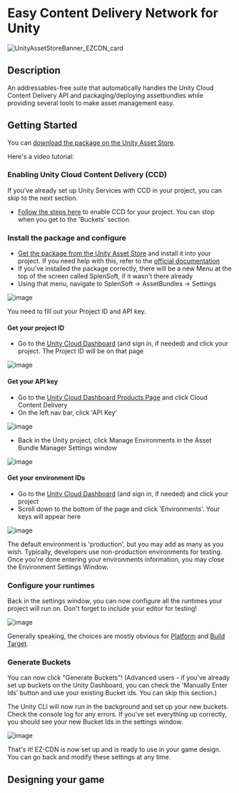 # Easy Content Delivery Network for Unity

![UnityAssetStoreBanner_EZCDN_card](https://github.com/SplenSoft/ezcdn-public/assets/4369778/4dd1520c-a52b-46be-8b42-5cb4d536d778)

## Description

An addressables-free suite that automatically handles the Unity Cloud Content Delivery API and packaging/deploying assetbundles while providing several tools to make asset management easy.

## Getting Started

You can [download the package on the Unity Asset Store](https://u3d.as/3eTj).

Here's a video tutorial: 

### Enabling Unity Cloud Content Delivery (CCD)
If you've already set up Unity Services with CCD in your project, you can skip to the next section.
* [Follow the steps here](https://docs.unity.com/ugs/manual/ccd/manual/UnityCCDDashboard) to enable CCD for your project. You can stop when you get to the 'Buckets' section.


### Install the package and configure
* [Get the package from the Unity Asset Store](https://u3d.as/3eTj) and install it into your project. If you need help with this, refer to the [official documentation](https://docs.unity3d.com/Manual/AssetPackagesPurchase.html)
* If you've installed the package correctly, there will be a new Menu at the top of the screen called SplenSoft, if it wasn't there already
* Using that menu, navigate to SplenSoft -> AssetBundles -> Settings

![image](https://github.com/SplenSoft/ezcdn-public/assets/4369778/a1cfb5d0-4cb6-4f86-877e-ec55f8d867ff)

You need to fill out your Project ID and API key.

#### Get your project ID
* Go to the [Unity Cloud Dashboard](https://cloud.unity.com/) (and sign in, if needed) and click your project. The Project ID will be on that page

![image](https://github.com/SplenSoft/ezcdn-public/assets/4369778/9e14c8d2-726a-4fc0-a908-d219c3ae1dc3)

#### Get your API key
* Go to the [Unity Cloud Dashboard Products Page](https://cloud.unity.com/home/products) and click Cloud Content Delivery
* On the left nav bar, click 'API Key'

![image](https://github.com/SplenSoft/ezcdn-public/assets/4369778/dd4ea1ad-ac8a-480f-92e6-5dadf491de59)

* Back in the Unity project, click Manage Environments in the Asset Bundle Manager Settings window

![image](https://github.com/SplenSoft/ezcdn-public/assets/4369778/3c9ebf80-c365-4fee-972f-7247330655e7)

#### Get your environment IDs
* Go to the [Unity Cloud Dashboard](https://cloud.unity.com/) (and sign in, if needed) and click your project
* Scroll down to the bottom of the page and click 'Environments'. Your keys will appear here

![image](https://github.com/SplenSoft/ezcdn-public/assets/4369778/16b0fd7e-c99a-4a2a-938e-322c7321ef37)

The default environment is 'production', but you may add as many as you wish. Typically, developers use non-production environments for testing.
Once you're done entering your environments information, you may close the Environment Settings Window.

### Configure your runtimes

Back in the settings window, you can now configure all the runtimes your project will run on. Don't forget to include your editor for testing!

![image](https://github.com/SplenSoft/ezcdn-public/assets/4369778/5c18fcfb-f0d6-4970-bd32-4cb712739509)

Generally speaking, the choices are mostly obvious for [Platform](https://docs.unity3d.com/ScriptReference/RuntimePlatform.html) and [Build Target](https://docs.unity3d.com/ScriptReference/BuildTarget.html).

### Generate Buckets
You can now click "Generate Buckets"! (Advanced users - if you've already set up buckets on the Unity Dashboard, you can check the 'Manually Enter Ids' button and use your existing Bucket ids. You can skip this section.)

The Unity CLI will now run in the background and set up your new buckets. Check the console log for any errors. If you've set everything up correctly, you should see your new Bucket Ids in the settings window.

![image](https://github.com/SplenSoft/ezcdn-public/assets/4369778/afc4da62-27a9-4cb8-91de-8de6059bc7b9)

That's it! EZ-CDN is now set up and is ready to use in your game design. You can go back and modify these settings at any time.

## Designing your game


